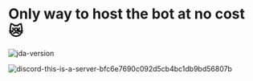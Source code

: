 # Only way to host the bot at no cost 😿
![jda-version](https://img.shields.io/maven-metadata/v.svg?color=blue&label=maven-central&metadataUrl=https%3A%2F%2Frepo1.maven.org%2Fmaven2%2Fnet%2Fdv8tion%2FJDA%2Fmaven-metadata.xml)


![discord-this-is-a-server-bfc6e7690c092d5cb4bc1db9bd56807b](https://github.com/f-mohamed-abdullah/YelanBot/assets/115330277/61aebb33-1738-435f-8253-70527e674d3e)

